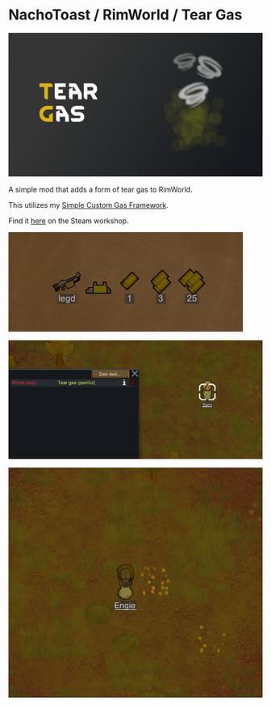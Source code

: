 # NachoToast / RimWorld / Tear Gas

![image](About/preview.png)

A simple mod that adds a form of tear gas to RimWorld.

This utilizes my [Simple Custom Gas Framework](https://github.com/NachoToast/SimpleCustomGasFramework).

Find it [here](https://steamcommunity.com/sharedfiles/filedetails/?id=2999466026) on the Steam workshop.

![image](1.4/Source/Media/tear_a.png)

![image](1.4/Source/Media/tear_b.png)

![image](1.4/Source/Media/tear_c.png)
